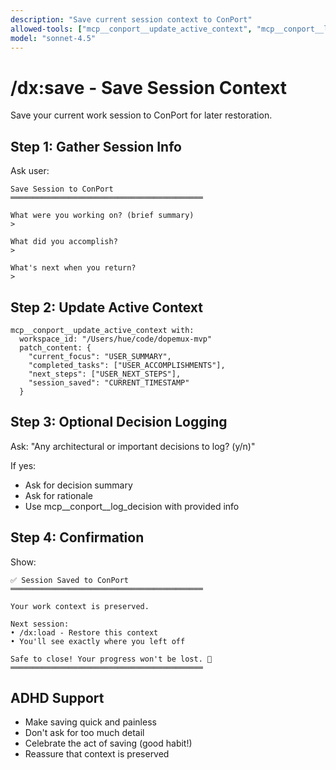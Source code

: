 ```yaml
---
description: "Save current session context to ConPort"
allowed-tools: ["mcp__conport__update_active_context", "mcp__conport__log_decision"]
model: "sonnet-4.5"
---
```


# /dx:save - Save Session Context

Save your current work session to ConPort for later restoration.

## Step 1: Gather Session Info

Ask user:
```
Save Session to ConPort
═══════════════════════════════════════════

What were you working on? (brief summary)
>

What did you accomplish?
>

What's next when you return?
>
```

## Step 2: Update Active Context

```
mcp__conport__update_active_context with:
  workspace_id: "/Users/hue/code/dopemux-mvp"
  patch_content: {
    "current_focus": "USER_SUMMARY",
    "completed_tasks": ["USER_ACCOMPLISHMENTS"],
    "next_steps": ["USER_NEXT_STEPS"],
    "session_saved": "CURRENT_TIMESTAMP"
  }
```

## Step 3: Optional Decision Logging

Ask: "Any architectural or important decisions to log? (y/n)"

If yes:
- Ask for decision summary
- Ask for rationale
- Use mcp__conport__log_decision with provided info

## Step 4: Confirmation

Show:
```
✅ Session Saved to ConPort
═══════════════════════════════════════════

Your work context is preserved.

Next session:
• /dx:load - Restore this context
• You'll see exactly where you left off

Safe to close! Your progress won't be lost. 💙
═══════════════════════════════════════════
```

## ADHD Support

- Make saving quick and painless
- Don't ask for too much detail
- Celebrate the act of saving (good habit!)
- Reassure that context is preserved
